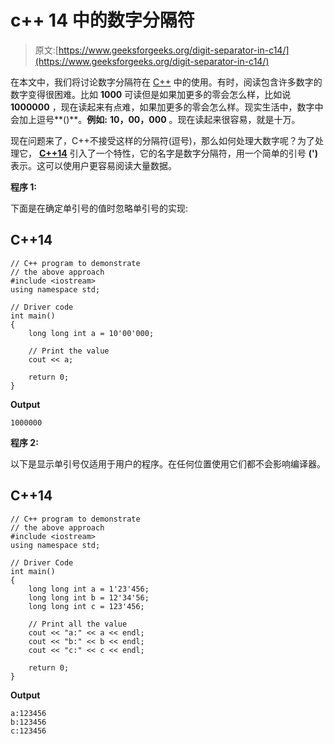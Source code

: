 # c++ 14 中的数字分隔符

> 原文:[https://www.geeksforgeeks.org/digit-separator-in-c14/](https://www.geeksforgeeks.org/digit-separator-in-c14/)

在本文中，我们将讨论数字分隔符在 [C++](https://www.geeksforgeeks.org/c-plus-plus/) 中的使用。有时，阅读包含许多数字的数字变得很困难。比如 **1000** 可读但是如果加更多的零会怎么样，比如说 **1000000** ，现在读起来有点难，如果加更多的零会怎么样。现实生活中，数字中会加上逗号**()**。**例如:** **10，00，000** 。现在读起来很容易，就是十万。

现在问题来了，C++不接受这样的分隔符(逗号)，那么如何处理大数字呢？为了处理它， [**C++14**](https://www.geeksforgeeks.org/generalized-lambda-expressions-c14/) 引入了一个特性，它的名字是数字分隔符，用一个简单的引号 **(')** 表示。这可以使用户更容易阅读大量数据。

**程序 1:**

下面是在确定单引号的值时忽略单引号的实现:

## C++14

```
// C++ program to demonstrate
// the above approach
#include <iostream>
using namespace std;

// Driver code
int main()
{
    long long int a = 10'00'000;

    // Print the value
    cout << a;

    return 0;
}
```

**Output**

```
1000000
```

**程序 2:**

以下是显示单引号仅适用于用户的程序。在任何位置使用它们都不会影响编译器。

## C++14

```
// C++ program to demonstrate
// the above approach
#include <iostream>
using namespace std;

// Driver Code
int main()
{
    long long int a = 1'23'456;
    long long int b = 12'34'56;
    long long int c = 123'456;

    // Print all the value
    cout << "a:" << a << endl;
    cout << "b:" << b << endl;
    cout << "c:" << c << endl;

    return 0;
}
```

**Output**

```
a:123456
b:123456
c:123456
```